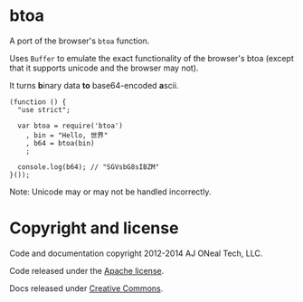 btoa
===

A port of the browser's `btoa` function.

Uses `Buffer` to emulate the exact functionality of the browser's btoa (except that it supports unicode and the browser may not).

It turns <strong>b</strong>inary data __to__ base64-encoded <strong>a</strong>scii.

    (function () {
      "use strict";
      
      var btoa = require('btoa')
        , bin = "Hello, 世界"
        , b64 = btoa(bin)
        ;

      console.log(b64); // "SGVsbG8sIBZM"
    }());

Note: Unicode may or may not be handled incorrectly.

Copyright and license
===

Code and documentation copyright 2012-2014 AJ ONeal Tech, LLC.

Code released under the [Apache license](https://github.com/node-browser-compat/btoa/blob/master/LICENSE).

Docs released under [Creative Commons](https://github.com/node-browser-compat/btoa/blob/master/LICENSE.DOCS).
